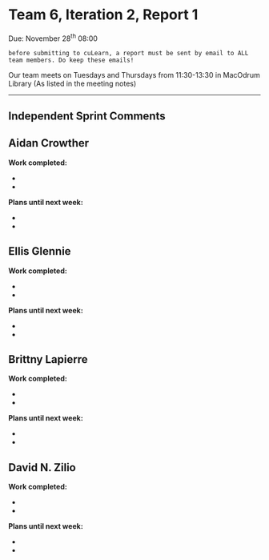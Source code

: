 # Team 6, Iteration 2, Report 1

Due: November 28<sup>th</sup> 08:00

    before submitting to cuLearn, a report must be sent by email to ALL team members. Do keep these emails!

Our team meets on Tuesdays and Thursdays from 11:30-13:30 in MacOdrum Library (As listed in the meeting notes)

---

## Independent Sprint Comments

## **Aidan Crowther**

__Work completed:__

* 
* 

__Plans until next week:__

* 
* 

## **Ellis Glennie**

__Work completed:__

* 
* 

__Plans until next week:__

* 
* 

## **Brittny Lapierre**

__Work completed:__

* 
* 

__Plans until next week:__

* 
* 

## **David N. Zilio**

__Work completed:__

* 
* 

__Plans until next week:__

* 
* 
